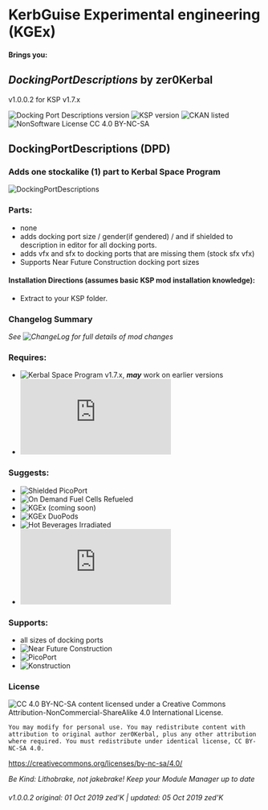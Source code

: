 <!-- Readme.md v1.0.0.2
DockingPortDescriptions (DDD)
created: 17 Aug 18
updated: 05 Oct 19 -->

<!-- Download on SpaceDock or Github or Curseforge. Also available on CKAN. -->

# KerbGuise Experimental engineering (KGEx)
#### Brings you:
## *DockingPortDescriptions* by zer0Kerbal
v1.0.0.2 for KSP v1.7.x

![Docking Port Descriptions version](https://img.shields.io/badge/MOD%20version-1.0.0.2-orange.svg?style=flat-square)
![KSP version](https://img.shields.io/badge/KSP%20version-1.7.x-66ccff.svg?style=flat-square)
![CKAN listed](https://img.shields.io/badge/CKAN-Indexed-brightgreen.svg)
![NonSoftware License CC 4.0 BY-NC-SA](https://img.shields.io/badge/NonSoftwareLicense-CC--4.0--BY--SA-lightgrey)

## DockingPortDescriptions (DPD)
### Adds one stockalike (1) part to Kerbal Space Program

![DockingPortDescriptions]()

### Parts:
 + none
 + adds docking port size / gender(if gendered) / and if shielded to description in editor for all docking ports.
 + adds vfx and sfx to docking ports that are missing them (stock sfx vfx)
 + Supports Near Future Construction docking port sizes

#### Installation Directions (assumes basic KSP mod installation knowledge):
- Extract to your KSP folder.

### Changelog Summary
*See ![ChangeLog](https://github.com/zer0Kerbal/KGRx/DockingPortDescriptions/Changelog.cfg) for full details of mod changes*

### Requires:
 * ![Kerbal Space Program](https://kerbalspaceprogram.com) v1.7.x, ***may*** work on earlier versions
 * ![ModuleManager](http://forum.kerbalspaceprogram.com/index.php?/topic/50533-*)

### Suggests:
 * ![Shielded PicoPort](https://spacedock.info/mod/2245/PicoPort%20Shielded)
 * ![On Demand Fuel Cells Refueled](https://github.com/zer0Kerbal/ODFCr)
 * ![KGEx (coming soon)](https://github.com/zer0Kerbal/KGEx)
 * ![KGEx DuoPods](https://github.com/zer0Kerbal/KGEx/DuoPods)
 * ![Hot Beverages Irradiated](https://github.com/zer0Kerbal/HotBeverageIrradiated)
 * ![Kerbal Change Log](https://forum.kerbalspaceprogram.com/index.php?/topic/179207-*)

### Supports:
 * all sizes of docking ports
 * ![Near Future Construction]()
 * ![PicoPort]()
 * ![Konstruction]()

### License
![[CC 4.0 BY-NC-SA](https://creativecommons.org/licenses/by-nc-sa/4.0/)](https://i.creativecommons.org/l/by-nc-sa/4.0/88x31.png "CC 4.0 BY-NC-SA")
content licensed under a Creative Commons Attribution-NonCommercial-ShareAlike 4.0 International License.

`You may modify for personal use. You may redistribute content with attribution to original author zer0Kerbal, plus any other attribution where required. You must redistribute under identical license, CC BY-NC-SA 4.0.`

https://creativecommons.org/licenses/by-nc-sa/4.0/

 *Be Kind: Lithobrake, not jakebrake! Keep your Module Manager up to date*

 ###### v1.0.0.2 original: 01 Oct 2019 zed'K | updated: 05 Oct 2019 zed'K
<!--
CC BY-NC-SA-4.0
zer0Kerbal-->
